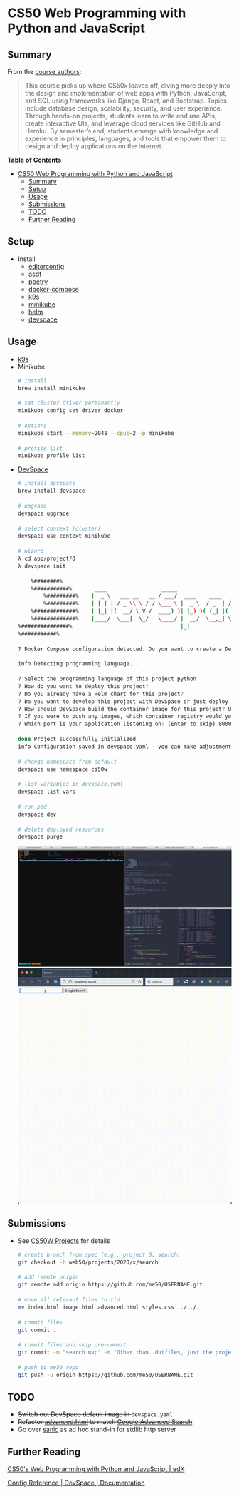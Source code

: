 # CS50 Web Programming with Python and JavaScript


## Summary
From the [course authors](https://cs50.harvard.edu/web/2020/):
> This course picks up where CS50x leaves off, diving more deeply into the design and implementation of web apps with Python, JavaScript, and SQL using frameworks like Django, React, and Bootstrap. Topics include database design, scalability, security, and user experience. Through hands-on projects, students learn to write and use APIs, create interactive UIs, and leverage cloud services like GitHub and Heroku. By semester’s end, students emerge with knowledge and experience in principles, languages, and tools that empower them to design and deploy applications on the Internet.

**Table of Contents**
* [CS50 Web Programming with Python and JavaScript](#cs50-web-programming-with-python-and-javascript)
  * [Summary](#summary)
  * [Setup](#setup)
  * [Usage](#usage)
  * [Submissions](#submissions)
  * [TODO](#todo)
  * [Further Reading](#further-reading)

## Setup
* Install
    * [editorconfig](https://editorconfig.org/)
    * [asdf](https://asdf-vm.com/guide/getting-started.html#_2-download-asdf)
    * [poetry](https://python-poetry.org/docs/)
    * [docker-compose](https://docs.docker.com/compose/install/)
    * [k9s](https://github.com/derailed/k9s#installation)
    * [minikube](#kubernetes-k8s)
    * [helm](https://helm.sh/docs/intro/install/)
    * [devspace](https://devspace.sh/docs/getting-started/introduction)

## Usage
* [k9s](markdown/kubernetes.md#k9s)
* Minikube
    ```bash
    # install
    brew install minikube

    # set cluster driver permanently
    minikube config set driver docker

    # options
    minikube start --memory=2048 --cpus=2 -p minikube

    # profile list
    minikube profile list
    ```
* [DevSpace](https://loft.sh/blog/python-django-development-on-kubernetes-with-devspace/)
    ```bash
    # install devspace
    brew install devspace

    # upgrade
    devspace upgrade

    # select context (cluster)
    devspace use context minikube

    # wizard
    λ cd app/project/0
    λ devspace init

        %########%
        %###########%       ____                 _____
            %#########%    |  _ \   ___ __   __ / ___/  ____    ____   ____ ___
            %#########%    | | | | / _ \\ \ / / \___ \ |  _ \  / _  | / __// _ \
        %#############%    | |_| |(  __/ \ V /  ____) )| |_) )( (_| |( (__(  __/
        %#############%    |____/  \___|  \_/   \____/ |  __/  \__,_| \___\\___|
    %###############%                                  |_|
    %###########%

    ? Docker Compose configuration detected. Do you want to create a DevSpace configuration based on Docker Compose? Create a new devspace.yaml from scratch

    info Detecting programming language...

    ? Select the programming language of this project python
    ? How do you want to deploy this project?
    ? Do you already have a Helm chart for this project?
    ? Do you want to develop this project with DevSpace or just deploy it?  [Use arrows to move, type to filter] I want to develop this project and my current working dir contains the source code
    ? How should DevSpace build the container image for this project? Use this existing Dockerfile: ./Dockerfile
    ? If you were to push any images, which container registry would you want to push to? Skip Registry
    ? Which port is your application listening on? (Enter to skip) 8000

    done Project successfully initialized
    info Configuration saved in devspace.yaml - you can make adjustments as needed

    # change namespace from default
    devspace use namespace cs50w

    # list variables in devspace.yaml
    devspace list vars

    # run pod
    devspace dev

    # delete deployed resources
    devspace purge
    ```
    ![devspace](img/devspace.png)
    ![ellie](img/simplehttp.gif)

## Submissions
* See [CS50W Projects](https://cs50.harvard.edu/web/2020/projects/) for details
    ```bash
    # create branch from spec (e.g., project 0: search)
    git checkout -b web50/projects/2020/x/search

    # add remote origin
    git remote add origin https://github.com/me50/USERNAME.git

    # move all relevant files to tld
    mv index.html image.html advanced.html styles.css ../../..

    # commit files
    git commit .

    # commit files and skip pre-commit
    git commit -m "search mvp" -m "Other than .dotfiles, just the project 0 website content" --no-verify

    # push to me50 repo
    git push -u origin https://github.com/me50/USERNAME.git
    ```

## TODO
* ~~Switch out DevSpace default image in `devspace.yaml`~~
* ~~Refactor [advanced.html](app/project/0/advanced.html) to match [Google Advanced Search](https://www.google.com/advanced_search)~~
* Go over [sanic](https://sanic.dev/en/) as ad hoc stand-in for stdlib http server

## Further Reading
[CS50's Web Programming with Python and JavaScript | edX](https://www.edx.org/course/cs50s-web-programming-with-python-and-javascript)

[Config Reference | DevSpace | Documentation](https://www.devspace.sh/docs/configuration/reference)
